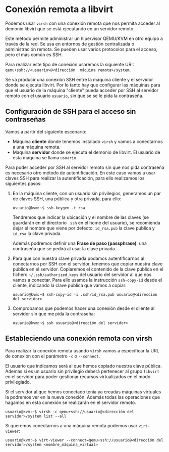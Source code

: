 # Conexión remota a libvirt

Podemos usar `virsh` con una conexión remota que nos permita acceder al demonio libvirt que se está ejecutando en un servidor remoto.

Este método permite administrar un hipervisor QEMU/KVM en otro equipo a través de la red. Se usa en entornos de gestión centralizada o administración remota. Se pueden usar varios protocolos para el acceso, pero el más común es SSH.

Para realizar este tipo de conexión usaremos la siguiente URI: `qemu+ssh://<usuario>@<dirección  máquina remota>/system`.

Se va producir una conexión SSH entre la máquina cliente y el servidor donde se ejecuta libvirt. Por lo tanto hay que configurar las máquinas para que el usuario de la máquina "cliente" pueda acceder por SSH al servidor remoto con el usuario `usuario`, sin que se se le pida la contraseña.

## Configuración de SSH para el acceso sin contraseñas

Vamos a partir del siguiente escenario:

* Máquina **cliente** donde tenemos instalado `virsh` y vamos a conectarnos a una máquina remota.
* Maquina **servidor** donde se ejecuta el demonio de libvirt. El usuario de esta máquina se llama `usuario`.

Para poder acceder por SSH al servidor remoto sin que nos pida contraseña es necesario otro método de autentificación. En este caso vamos a usar claves SSH para realizar la autentificación, para ello realizamos los siguientes pasos:

1. En la máquina cliente, con un usuario sin privilegios, generamos un par de claves SSH, una pública y otra privada, para ello:

    ```
    usuario@kvm:~$ ssh-keygen -t rsa
    ```

    Tendremos que indicar la ubicación y el nombre de las claves (se guardarán en el directorio `.ssh` en el home del usuario), se recomienda dejar el nombre que viene por defecto: `id_rsa.pub` la clave pública y `id_rsa` la clave privada.

    Además podremos definir una **Frase de paso (passphrase)**, una contraseña que se pedirá al usar la clave privada.

2. Para que con nuestra clave privada podamos autentificarnos al conectarnos por SSH con el servidor, tenemos que copiar nuestra clave pública en el servidor. Copiaremos el contenido de la clave pública en el fichero `~/.ssh/authorized_keys` del usuario del servidor al que nos vamos a conectar. Para ello usamos la instrucción `ssh-copy-id` desde el cliente, indicando la clave pública que vamos a copiar:

    ```
    usuario@kvm:~$ ssh-copy-id -i .ssh/id_rsa.pub usuario@<dirección del servidor>
    ```

3. Comprobamos que podemos hacer una conexión desde el cliente al servidor sin que me pida la contraseña:

    ```
    usuario@kvm:~$ ssh usuario@<dirección del servidor>
    ```

## Estableciendo una conexión remota con virsh

Para realizar la conexión remota usando `virsh` vamos a especificar la URL de conexión con el parámetro `-c` o `--connect`.

El usuario que indicamos será al que hemos copiado nuestra clave pública. Además si es un usuario sin privilegio deberá pertenecer al grupo `libvirt` en el servidor para poder gestionar recursos virtualizados en el modo privilegiado.

Si el servidor al que hemos conectado tenía ya creadas máquinas virtuales la podremos ver en la nueva conexión. Además todas las operaciones que hagamos en esta conexión se realizarán en el servidor remoto.

```
usuario@kvm:~$ virsh -c qemu+ssh://usuario@<dirección del servidor>/system list --all
```

Si queremos conectarnos a una máquina remota podemos usar `virt-viewer`:

```
usuario@kvm:~$ virt-viewer --connect=qemu+ssh://usuario@<dirección del servidor>/system <nombre_máquina_virtual>
```

